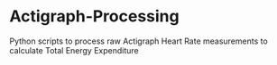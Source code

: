 # Actigraph-Processing
Python scripts to process raw Actigraph Heart Rate measurements to calculate Total Energy Expenditure

